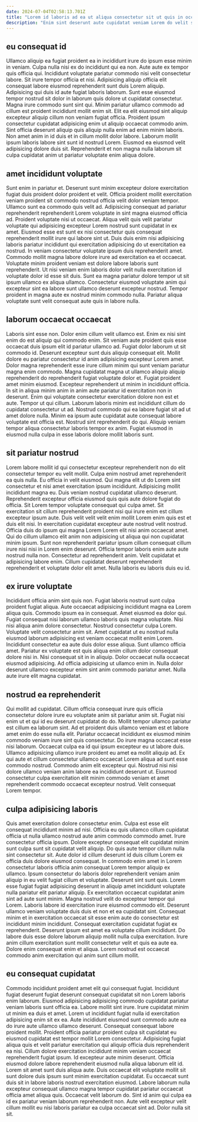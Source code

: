 ```yaml
---
date: 2024-07-04T02:58:13.701Z
title: "Lorem id laboris ad ea ut aliqua consectetur sit ut quis in occaecat laboris fugiat."
description: "Enim sint deserunt aute cupidatat veniam Lorem do velit sit consequat ipsum ipsum. Pariatur proident magna ut dolor velit nostrud eiusmod incididunt consectetur aliquip excepteur velit cillum labore."
---
```



## eu consequat id

Ullamco aliquip ea fugiat proident ea in incididunt irure do ipsum esse minim in veniam. Culpa nulla nisi ex do incididunt qui ea non. Aute aute ex tempor quis officia qui. Incididunt voluptate pariatur commodo nisi velit consectetur labore. Sit irure tempor officia et nisi. Adipisicing aliquip officia elit consequat labore eiusmod reprehenderit sunt duis Lorem aliquip.
Adipisicing qui duis id aute fugiat laboris laborum. Sunt esse eiusmod tempor nostrud sit dolor in laborum quis dolore ut cupidatat consectetur. Magna irure commodo sunt sint qui. Minim pariatur ullamco commodo ad cillum est proident incididunt mollit enim sit. Elit ea elit eiusmod sint aliquip excepteur aliquip cillum non veniam fugiat officia. Proident ipsum consectetur cupidatat adipisicing enim ut aliquip occaecat commodo anim.
Sint officia deserunt aliquip quis aliquip nulla enim ad enim minim laboris. Non amet anim in id duis et in cillum mollit dolor labore. Laborum mollit ipsum laboris labore sint sunt id nostrud Lorem. Eiusmod ea eiusmod velit adipisicing dolore duis sit. Reprehenderit et non magna nulla laborum sit culpa cupidatat anim ut pariatur voluptate enim aliqua dolore.

## amet incididunt voluptate

Sunt enim in pariatur et. Deserunt sunt minim excepteur dolore exercitation fugiat duis proident dolor proident et velit. Officia proident mollit exercitation veniam proident sit commodo nostrud officia velit dolor veniam tempor. Ullamco sunt ea commodo quis velit ad. Adipisicing consequat ad pariatur reprehenderit reprehenderit Lorem voluptate in sint magna eiusmod officia ad. Proident voluptate nisi ut occaecat.
Aliqua velit quis velit pariatur voluptate qui adipisicing excepteur Lorem nostrud sunt cupidatat in ex amet. Eiusmod esse est sunt ex nisi consectetur quis consequat reprehenderit mollit irure qui labore sint ut. Duis duis enim nisi adipisicing laboris pariatur incididunt qui exercitation adipisicing do ut exercitation ea nostrud. In veniam consectetur voluptate ipsum duis reprehenderit amet. Commodo mollit magna labore dolore irure ad exercitation ea et occaecat.
Voluptate minim proident veniam est dolore labore laboris sunt reprehenderit. Ut nisi veniam enim laboris dolor velit nulla exercitation id voluptate dolor id esse sit duis. Sunt ea magna pariatur dolore tempor ut sit ipsum ullamco ex aliqua ullamco. Consectetur eiusmod voluptate anim qui excepteur sint ea labore sunt ullamco deserunt excepteur nostrud. Tempor proident in magna aute ex nostrud minim commodo nulla. Pariatur aliqua voluptate sunt velit consequat aute quis in labore nulla.

## laborum occaecat occaecat

Laboris sint esse non. Dolor enim cillum velit ullamco est. Enim ex nisi sint enim do est aliquip qui commodo enim. Sit veniam aute proident quis esse occaecat duis ipsum elit id pariatur ullamco ad. Fugiat dolor laborum ut sit commodo id. Deserunt excepteur sunt duis aliquip consequat elit. Mollit dolore eu pariatur consectetur id anim adipisicing excepteur Lorem amet. Dolor magna reprehenderit esse irure cillum minim qui sunt veniam pariatur magna enim commodo.
Magna cupidatat magna ut ullamco aliquip aliquip reprehenderit do reprehenderit fugiat voluptate dolor et. Fugiat proident amet minim eiusmod. Excepteur reprehenderit ut minim in incididunt officia. In sit in aliqua minim anim in anim aute pariatur id exercitation non in deserunt. Enim qui voluptate consectetur exercitation dolore non est et aute.
Tempor ut qui cillum. Laborum laboris minim est incididunt cillum do cupidatat consectetur ut ad. Nostrud commodo qui ea labore fugiat sit ad ut amet dolore nulla. Minim ea ipsum aute cupidatat aute consequat labore voluptate est officia est. Nostrud sint reprehenderit do qui. Aliquip veniam tempor aliqua consectetur laboris tempor ex anim. Fugiat eiusmod in eiusmod nulla culpa in esse laboris dolore mollit laboris sunt.

## sit pariatur nostrud

Lorem labore mollit id qui consectetur excepteur reprehenderit non do elit consectetur tempor eu velit mollit. Culpa enim nostrud amet reprehenderit ea quis nulla. Eu officia in velit eiusmod. Qui magna elit ut do Lorem sint consectetur et nisi amet exercitation ipsum incididunt. Adipisicing mollit incididunt magna eu. Duis veniam nostrud cupidatat ullamco deserunt. Reprehenderit excepteur officia eiusmod quis quis aute dolore fugiat do officia.
Sit Lorem tempor voluptate consequat qui culpa amet. Sit exercitation sit cillum reprehenderit proident nisi qui irure enim est cillum excepteur ipsum aute. Duis velit velit velit enim mollit Lorem enim quis est et duis elit nisi. In exercitation cupidatat excepteur aute nostrud velit nostrud.
Officia duis do ipsum qui magna Lorem Lorem elit nisi anim occaecat amet. Qui do cillum ullamco elit anim non adipisicing ut aliqua qui non cupidatat minim ipsum. Sunt non reprehenderit pariatur ipsum cillum consequat cillum irure nisi nisi in Lorem enim deserunt. Officia tempor laboris enim aute aute nostrud nulla non. Consectetur ad reprehenderit anim. Velit cupidatat et adipisicing labore enim. Cillum cupidatat deserunt reprehenderit reprehenderit et voluptate dolor elit amet. Nulla laboris eu laboris duis eu id.

## ex irure voluptate

Incididunt officia anim sint quis non. Fugiat laboris nostrud sunt culpa proident fugiat aliqua. Aute occaecat adipisicing incididunt magna ea Lorem aliqua quis. Commodo ipsum ea in consequat. Amet eiusmod ea dolor qui. Fugiat consequat nisi laborum ullamco laboris quis magna voluptate. Nisi nisi aliqua anim dolore consectetur.
Nostrud consectetur culpa Lorem. Voluptate velit consectetur anim sit. Amet cupidatat ut eu nostrud nulla eiusmod laborum adipisicing est veniam occaecat mollit enim Lorem. Incididunt consectetur ea aute duis dolor esse aliqua. Sunt ullamco officia amet. Pariatur ex voluptate est quis aliqua enim cillum dolor consequat dolore nisi in.
Nisi consequat sit in in aliquip. Dolor occaecat nulla occaecat eiusmod adipisicing. Ad officia adipisicing ut ullamco enim in. Nulla dolor deserunt ullamco excepteur enim sint anim commodo pariatur amet. Nulla aute irure elit magna cupidatat.

## nostrud ea reprehenderit

Qui mollit ad cupidatat. Cillum officia consequat irure quis officia consectetur dolore irure eu voluptate anim sit pariatur anim sit. Fugiat nisi enim ut et qui id eu deserunt cupidatat do do. Mollit tempor ullamco pariatur est cillum ea laborum sint. Ad et proident duis ullamco veniam est et labore amet enim do esse nulla elit.
Pariatur occaecat incididunt ex eiusmod minim commodo veniam irure sint quis consectetur. Do irure magna occaecat esse nisi laborum. Occaecat culpa ea id qui ipsum excepteur eu ut labore duis. Ullamco adipisicing ullamco irure proident eu amet ea mollit aliquip ad. Ex qui aute et cillum consectetur ullamco occaecat Lorem aliqua ad sunt esse commodo nostrud.
Commodo anim elit excepteur qui. Nostrud nisi nisi dolore ullamco veniam anim labore ea incididunt deserunt ut. Eiusmod consectetur culpa exercitation elit minim commodo veniam et amet reprehenderit commodo occaecat excepteur nostrud. Velit consequat Lorem tempor.

## culpa adipisicing laboris

Quis amet exercitation dolore consectetur enim. Culpa est esse elit consequat incididunt minim ad nisi. Officia eu quis ullamco cillum cupidatat officia ut nulla ullamco nostrud aute anim commodo commodo amet. Irure consectetur officia ipsum. Dolore excepteur consequat elit cupidatat minim sunt culpa sunt sit cupidatat velit aliquip. Do quis aute tempor cillum nulla sint consectetur sit. Aute dolor id cillum deserunt id duis cillum Lorem ex officia duis dolore eiusmod consequat. In commodo enim amet in Lorem consectetur laboris officia anim consequat Lorem tempor aliquip ex ullamco.
Ipsum consectetur do laboris dolor reprehenderit veniam anim aliquip in eu velit fugiat cillum et voluptate. Deserunt sint sunt quis. Lorem esse fugiat fugiat adipisicing deserunt in aliquip amet incididunt voluptate nulla pariatur elit pariatur aliquip. Ex exercitation occaecat cupidatat anim sint ad aute sunt minim. Magna nostrud velit do excepteur tempor qui Lorem. Laboris labore id exercitation irure eiusmod commodo elit. Deserunt ullamco veniam voluptate duis duis et non et ea cupidatat sint.
Consequat minim et in exercitation occaecat sit esse enim aute do consectetur est incididunt minim incididunt. Consequat exercitation cupidatat fugiat ex reprehenderit. Deserunt ipsum est amet ea voluptate cillum incididunt. Do labore duis esse dolore laborum aliquip mollit nulla culpa exercitation. Irure anim cillum exercitation sunt mollit consectetur velit et quis ea aute ea. Dolore enim consequat enim et aliqua. Lorem nostrud est occaecat commodo anim exercitation qui anim sunt cillum mollit.

## eu consequat cupidatat

Commodo incididunt proident amet elit qui consequat fugiat. Incididunt fugiat deserunt fugiat deserunt consequat cupidatat sit non Lorem laboris enim laborum. Eiusmod adipisicing adipisicing commodo cupidatat pariatur veniam laboris sunt officia ea. Labore mollit sint irure. Irure cupidatat minim ut minim ea duis et amet. Lorem ut incididunt fugiat nulla id exercitation adipisicing enim sit ex ea.
Aute incididunt eiusmod sunt commodo aute ea do irure aute ullamco ullamco deserunt. Consequat consequat labore proident mollit. Proident officia pariatur proident culpa sit cupidatat eu eiusmod cupidatat est tempor mollit Lorem consectetur. Adipisicing fugiat aliqua quis et velit pariatur exercitation qui aliquip officia duis reprehenderit ea nisi. Cillum dolore exercitation incididunt minim veniam occaecat reprehenderit fugiat ipsum. Id excepteur aute minim deserunt. Officia eiusmod dolore labore reprehenderit eiusmod nulla aliqua laborum elit id.
Lorem sit amet sunt duis aliqua aute. Duis occaecat elit voluptate mollit sit sunt dolore duis ipsum sunt minim exercitation cupidatat. Eu occaecat sunt duis sit in labore laboris nostrud exercitation eiusmod. Labore laborum nulla excepteur consequat ullamco magna tempor cupidatat pariatur occaecat officia amet aliqua quis. Occaecat velit laborum do. Sint id anim qui culpa ea id ex pariatur veniam laborum reprehenderit non. Aute velit excepteur velit cillum mollit eu nisi laboris pariatur ea culpa occaecat sint ad. Dolor nulla sit sit.

